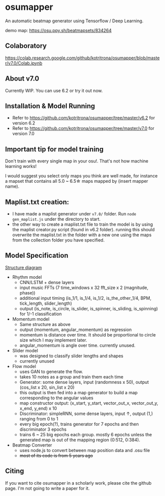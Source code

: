 # osumapper

An automatic beatmap generator using Tensorflow / Deep Learning.

demo map: https://osu.ppy.sh/beatmapsets/834264

## Colaboratory

https://colab.research.google.com/github/kotritrona/osumapper/blob/master/v7.0/Colab.ipynb

## About v7.0

Currently WIP. You can use 6.2 or try it out now.

## Installation & Model Running

- Refer to https://github.com/kotritrona/osumapper/tree/master/v6.2 for version 6.2
- Refer to https://github.com/kotritrona/osumapper/tree/master/v7.0 for version 7.0

## Important tip for model training

Don't train with every single map in your osu!. That's not how machine learning works!

I would suggest you select only maps you think are well made, for instance a mapset that contains all 5.0 ~ 6.5☆ maps mapped by (insert mapper name).

## Maplist.txt creation:
- I have made a maplist generator under `v7.0/` folder. Run `node gen_maplist.js` under the directory to start.
- the other way to create a maplist.txt file to train the model is by using the maplist creator.py script (found in v6.2 folder). running this should overwrite the maplist.txt in the folder with a new one using the maps from the collection folder you have specified.

## Model Specification
[Structure diagram](osunn_structure.jpg)

- Rhythm model
  - CNN/LSTM + dense layers
  - input music FFTs (7 time_windows x 32 fft_size x 2 (magnitude, phase))
  - additional input timing (is_1/1, is_1/4, is_1/2, is_the_other_1/4, BPM, tick_length, slider_length)
  - output (is_note, is_circle, is_slider, is_spinner, is_sliding, is_spinning) for 1/-1 classification
- Momentum model
  - Same structure as above
  - output (momentum, angular_momentum) as regression
  - momentum is distance over time. It should be proportional to circle size which I may implement later.
  - angular_momentum is angle over time. currently unused.
- Slider model
  - was designed to classify slider lengths and shapes
  - currently unused
- Flow model
  - uses GAN to generate the flow.
  - takes 10 notes as a group and train them each time
  - Generator: some dense layers, input (randomness x 50), output (cos_list x 20, sin_list x 20)
  - this output is then fed into a map generator to build a map corresponding to the angular values
  - map constructor output: (x_start, y_start, vector_out_x, vector_out_y, x_end, y_end) x 10
  - Discriminator: simpleRNN, some dense layers, input ↑, output (1,) ranging from 0 to 1
  - every big epoch(?), trains generator for 7 epochs and then discriminator 3 epochs
  - trains 6 ~ 25 big epochs each group. mostly 6 epochs unless the generated map is out of the mapping region (0:512, 0:384).
- Beatmap Converter
  - uses node.js to convert between map position data and .osu file
  - ~~most of its code is from 5 years ago~~

## Citing

If you want to cite osumapper in a scholarly work, please cite the github page. I'm not going to write a paper for it.